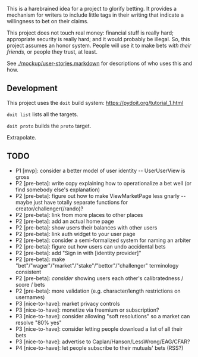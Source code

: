 This is a harebrained idea for a project to glorify betting. It provides a mechanism for writers to include little tags in their writing that indicate a willingness to bet on their claims.

This project does not touch real money: financial stuff is really hard; appropriate security is really hard; and it would probably be illegal. So, this project assumes an honor system. People will use it to make bets _with their friends,_ or people they trust, at least.

See [./mockup/user-stories.markdown](./mockup/user-stories.markdown) for descriptions of who uses this and how.

Development
-----------

This project uses the `doit` build system: https://pydoit.org/tutorial_1.html

`doit list` lists all the targets.

`doit proto` builds the `proto` target.

Extrapolate.


TODO
--------------
- P1 [mvp]: consider a better model of user identity -- UserUserView is gross
- P2 [pre-beta]: write copy explaining how to operationalize a bet well (or find somebody else's explanation)
- P2 [pre-beta]: figure out how to make ViewMarketPage less gnarly -- maybe just have totally separate functions for creator/challenger(/rando)?
- P2 [pre-beta]: link from more places to other places
- P2 [pre-beta]: add an actual home page
- P2 [pre-beta]: show users their balances with other users
- P2 [pre-beta]: link auth widget to your user page
- P2 [pre-beta]: consider a semi-formalized system for naming an arbiter
- P2 [pre-beta]: figure out how users can undo accidental bets
- P2 [pre-beta]: add "Sign in with [identity provider]"
- P2 [pre-beta]: make "bet"/"wager"/"market"/"stake"/"bettor"/"challenger" terminology consistent
- P2 [pre-beta]: _consider_ showing users each other's calibratedness / score / bets
- P2 [pre-beta]: more validation (e.g. character/length restrictions on usernames)
- P3 [nice-to-have]: market privacy controls
- P3 [nice-to-have]: monetize via freemium or subscription?
- P3 [nice-to-have]: consider allowing "soft resolutions" so a market can resolve "80% yes"
- P3 [nice-to-have]: consider letting people download a list of all their bets
- P3 [nice-to-have]: advertise to Caplan/Hanson/LessWrong/EAG/CFAR?
- P4 [nice-to-have]: let people subscribe to their mutuals' bets (RSS?)

